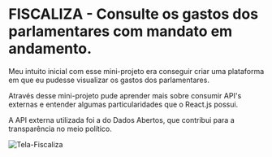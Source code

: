 # FISCALIZA - Consulte os gastos dos parlamentares com mandato em andamento.


Meu intuito inicial com esse mini-projeto era conseguir criar uma plataforma em que eu pudesse visualizar os gastos dos parlamentares.

Através desse mini-projeto pude aprender mais sobre consumir API's externas e entender algumas particularidades que o React.js possui.

A API externa utilizada foi a do Dados Abertos, que contribui para a transparência no meio político.

![Tela-Fiscaliza](https://i.ibb.co/LZSPdjx/tela-11.png)
